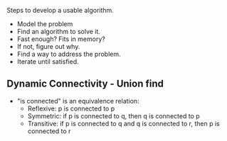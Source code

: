 ---
---

Steps to develop a usable algorithm.
- Model the problem
- Find an algorithm to solve it.
- Fast enough? Fits in memory?
- If not, figure out why.
- Find a way to address the problem.
- Iterate until satisfied.

## Dynamic Connectivity - Union find
- "is connected" is an equivalence relation:
	- Reflexive: p is connected to p
	- Symmetric: if p is connected to q, then q is connected to p
	- Transitive: if p is connected to q and q is connected to r, then p is connected to r